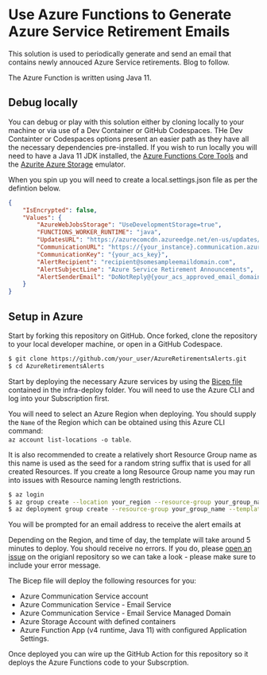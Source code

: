 # Use Azure Functions to Generate Azure Service Retirement Emails

This solution is used to periodically generate and send an email that contains newly annouced Azure Service retirements. Blog to follow.

The Azure Function is written using Java 11.

## Debug locally

You can debug or play with this solution either by cloning locally to your machine or via use of a Dev Container or GitHub Codespaces. THe Dev Containter or Codespaces options present an easier path as they have all the necessary dependencies pre-installed. If you wish to run locally you will need to have a Java 11 JDK installed, the [Azure Functions Core Tools](https://learn.microsoft.com/en-us/azure/azure-functions/functions-run-local) and the [Azurite Azure Storage](https://learn.microsoft.com/azure/storage/common/storage-use-azurite) emulator. 

When you spin up you will need to create a local.settings.json file as per the defintion below.

```json
{
    "IsEncrypted": false,
    "Values": {
        "AzureWebJobsStorage": "UseDevelopmentStorage=true",
        "FUNCTIONS_WORKER_RUNTIME": "java",
        "UpdatesURL": "https://azurecomcdn.azureedge.net/en-us/updates/feed/?updateType=retirements",
        "CommunicationURL": "https://{your_instance}.communication.azure.com/",
        "CommunicationKey": "{your_acs_key}",
        "AlertRecipient": "recipient@somesampleemaildomain.com",
        "AlertSubjectLine": "Azure Service Retirement Announcements",
        "AlertSenderEmail": "DoNotReply@{your_acs_approved_email_domain}.azurecomm.net"
    }
}
```

## Setup in Azure

Start by forking this repository on GitHub. Once forked, clone the repository to your local developer machine, or open in a GitHub Codespace.

```bash
$ git clone https://github.com/your_user/AzureRetirementsAlerts.git
$ cd AzureRetirementsAlerts
```

Start by deploying the necessary Azure services by using the [Bicep file](infra-deploy/deploy.bicep) contained in the infra-deploy folder. You will need to use the Azure CLI and log into your Subscription first.

You will need to select an Azure Region when deploying. You should supply the `Name` of the Region which can be obtained using this Azure CLI command:  
`az account list-locations -o table`.

It is also recommended to create a relatively short Resource Group name as this name is used as the seed for a random string suffix that is used for all created Resources. If you create a long Resource Group name you may run into issues with Resource naming length restrictions.

```bash
$ az login
$ az group create --location your_region --resource-group your_group_name
$ az deployment group create --resource-group your_group_name --template-file infra-deploy/deploy.bicep
```

You will be prompted for an email address to receive the alert emails at

Depending on the Region, and time of day, the template will take around 5 minutes to deploy. You should receive no errors. If you do, please [open an issue](https://github.com/sjwaight/AzureRetirementsAlerts/issues) on the origianl repository so we can take a look - please make sure to include your error message.

The Bicep file will deploy the following resources for you:

- Azure Communication Service account
- Azure Communication Service - Email Service
- Azure Communication Service - Email Service Managed Domain
- Azure Storage Account with defined containers
- Azure Function App (v4 runtime, Java 11) with configured Application Settings.

Once deployed you can wire up the GitHub Action for this repository so it deploys the Azure Functions code to your Subscrption.